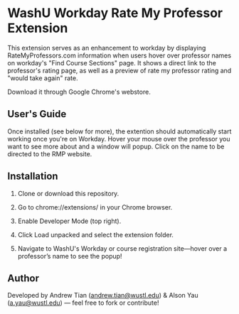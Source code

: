 # WashU Workday Rate My Professor Extension

This extension serves as an enhancement to workday by displaying RateMyProfessors.com information when users hover over professor names on workday's "Find Course Sections" page. It shows a direct link to the professor's rating page, as well as a preview of rate my professor rating and "would take again" rate.

Download it through Google Chrome's webstore.

## User's Guide
Once installed (see below for more), the extention should automatically start working once you're on Workday. Hover your mouse over the professor you want to see more about and a window will popup. Click on the name to be directed to the RMP website.

## Installation

1. Clone or download this repository.

2. Go to chrome://extensions/ in your Chrome browser.

3. Enable Developer Mode (top right).

4. Click Load unpacked and select the extension folder.

5. Navigate to WashU's Workday or course registration site—hover over a professor’s name to see the popup!

## Author
Developed by Andrew Tian (andrew.tian@wustl.edu) & Alson Yau (a.yau@wustl.edu) — feel free to fork or contribute!